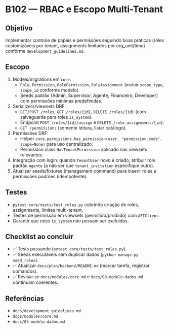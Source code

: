 # B102 — RBAC e Escopo Multi-Tenant

## Objetivo
Implementar controle de papéis e permissões seguindo boas práticas (roles customizáveis por tenant, assignments limitados por org_unit/time) conforme `development_guidelines.md`.

## Escopo
1. Models/migrations em `core`:
   - `Role`, `Permission`, `RolePermission`, `RoleAssignment` (incluir `scope_type`, `scope_id` conforme modelo).
   - Seeds padrão (Admin, Supervisor, Agente, Financeiro, Developer) com permissões mínimas predefinidas.
2. Serializers/viewsets DRF:
   - `GET/POST /roles`, `GET /roles/{id}`, `DELETE /roles/{id}` (com salvaguarda para roles `is_system`).
   - Endpoint `POST /roles/{id}/assign` e `DELETE /role-assignments/{id}`.
   - `GET /permissions` (somente leitura, listar catálogo).
3. Permissões DRF:
   - Helper `core.permissions.has_permission(user, "permission.code", scope=None)` para uso centralizado.
   - Permission class `HasTenantPermission` aplicado nas viewsets relevantes.
4. Integração com login: quando `TenantUser` novo é criado, atribuir role padrão `Agente` (a não ser que `tenant_invitation` especifique outro).
5. Atualizar seeds/fixtures (management command) para inserir roles e permissões padrões (idempotente).

## Testes
- `pytest core/tests/test_roles.py` cobrindo criação de roles, assignments, limites multi-tenant.
- Testes de permissão em viewsets (permitido/proibido) com `APIClient`.
- Garantir que roles `is_system` não possam ser excluídos.

## Checklist ao concluir
- ✅ Tests passando (`pytest core/tests/test_roles.py`).
- ✅ Seeds executáveis sem duplicar dados (`python manage.py seed_roles`).
- ✅ Atualizar `docs/plan/backend/README.md` (marcar tarefa, registrar comandos).
- ✅ Revisar se `docs/modules/core.md` e `docs/03-modelo-dados.md` continuam coerentes.

## Referências
- `docs/development_guidelines.md`
- `docs/modules/core.md`
- `docs/03-modelo-dados.md`
